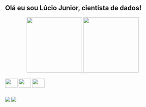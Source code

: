 ## Olá eu sou Lúcio Junior, cientista de dados!

<div align="center" dir="auto">
  <a href="https://github.com/luciodatascience">
  <img height="180" src="https://github-readme-stats.vercel.app/api?username=luciodatascience&show_icons=true&theme=dark&include_all_commits=true&count_private=true"/>
  <img height="180" src="https://github-readme-stats.vercel.app/api/top-langs/?username=luciodatascience&layout=compact&langs_count=7&theme=dark">
  </a>
</div>

<div dir="auto"><br>
  <img align="center" height="30" width="40" src="https://cdn.jsdelivr.net/gh/devicons/devicon/icons/azure/azure-original.svg" style="max-width: 100%;">
  <img align="center" height="30" width="40" src="https://cdn.jsdelivr.net/gh/devicons/devicon/icons/python/python-original.svg" style="max-width: 100%;">
  <img align="center" height="30" width="40" src="https://cdn.jsdelivr.net/gh/devicons/devicon/icons/r/r-original.svg" style="max-width: 100%;">
</div>

##

<div>
  <a href="mailto:sobral.lucioj@gmail.com"><img src="https://img.shields.io/badge/-Gmail-%23333?style=for-the-badge&logo=gmail&logoColor=white" style="max-width: 100%;"></a>
<a href="www.linkedin.com/in/lucio-analytics-data-science"><img src="https://img.shields.io/badge/-LinkedIn-%230077B5?style=for-the-badge&logo=linkedin&logoColor=white" style="max-width: 100%;"></a>
<div>

##
  
